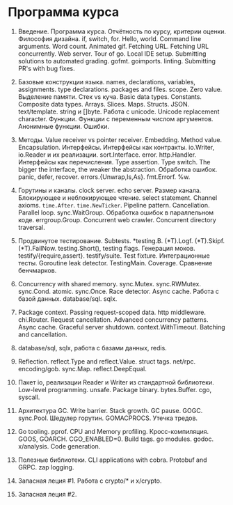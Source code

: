 # Программа курса

1. Введение. Программа курса. Отчётность по курсу, критерии
   оценки. Философия дизайна. if, switch, for. Hello, world. Command
   line arguments. Word count. Animated gif. Fetching URL. Fetching
   URL concurrently. Web server. Tour of go. Local IDE
   setup. Submitting solutions to automated
   grading. gofmt. goimports. linting. Submitting PR's with bug fixes.

2. Базовые конструкции языка. names, declarations, variables,
   assignments. type declarations. packages and files. scope. Zero
   value. Выделение памяти. Стек vs куча. Basic data
   types. Constants. Composite data types. Arrays. Slices. Maps. Structs.
   JSON. text/template. string и []byte. Работа с unicode. Unicode
   replacement character.
   Функции. Функции с переменным числом аргументов. Анонимные функции. Ошибки.

3. Методы. Value receiver vs pointer receiver. Embedding. Method
   value. Encapsulation. Интерфейсы. Интерфейсы как
   контракты. io.Writer, io.Reader и их
   реализации. sort.Interface. error. http.Handler. Интерфейсы как
   перечисления. Type assertion. Type switch. The bigger the
   interface, the weaker the abstraction. Обработка ошибок. panic,
   defer, recover. errors.{Unwrap,Is,As}. fmt.Errorf. %w.

4. Горутины и каналы. clock server. echo server. Размер
   канала. Блокирующее и неблокирующее чтение. select
   statement. Channel axioms. `time.After`. `time.NewTicker`. Pipeline
   pattern. Cancellation. Parallel loop. sync.WaitGroup. Обработка
   ошибок в параллельном коде. errgroup.Group. Concurrent web
   crawler. Concurrent directory traversal.

5. Продвинутое тестирование. Subtests. *testing.B. (*T).Logf. (*T).Skipf. (*T).FailNow.
   testing.Short(), testing flags. Генерация моков. testify/{require,assert}. testify/suite. Test fixture.
   Интеграционные тесты. Goroutine leak detector. TestingMain. Coverage. Сравнение бенчмарков.

6. Concurrency with shared memory. sync.Mutex. sync.RWMutex. sync.Cond. atomic. sync.Once.
   Race detector. Async cache. Работа с базой данных. database/sql. sqlx.

7. Package context. Passing request-scoped data. http middleware. chi.Router. Request cancellation.
   Advanced concurrency patterns. Async cache. Graceful server shutdown. context.WithTimeout.
   Batching and cancellation.

8. database/sql, sqlx, работа с базами данных, redis.

9. Reflection. reflect.Type and reflect.Value. struct tags. net/rpc. encoding/gob.
   sync.Map. reflect.DeepEqual.

10. Пакет io, реализации Reader и Writer из стандартной библиотеки.
    Low-level programming. unsafe. Package binary. bytes.Buffer. cgo, syscall.

11. Архитектура GC. Write barrier. Stack growth. GC pause. GOGC. sync.Pool. Шедулер
    горутин. GOMACPROCS. Утечка тредов.

12. Go tooling. pprof. CPU and Memory profiling. Кросс-компиляция. GOOS, GOARCH. CGO_ENABLED=0.
    Build tags. go modules. godoc. x/analysis. Code generation.

13. Полезные библиотеки. CLI applications with cobra. Protobuf and
    GRPC. zap logging.

14. Запасная леция #1. Работа с crypto/* и x/crypto.

15. Запасная леция #2.
